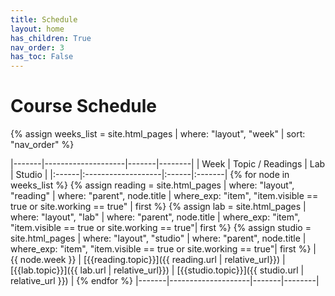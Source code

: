 ```yaml
---
title: Schedule
layout: home
has_children: True
nav_order: 3
has_toc: False
---
```


# Course Schedule

<!--Zoom link: <https://msu.zoom.us/j/96651450582?pwd=SVhqOTNOMzJERW5BSVVmaEhFeWd2QT09>-->
<!-- Slack link: <https://join.slack.com/t/mi-250/signup> -->

{% assign weeks_list = site.html_pages | where: "layout", "week" | sort: "nav_order"  %}

|-------|--------------------|-------|--------|
| Week  | Topic / Readings   | Lab   | Studio |
|:------|:-------------------|:------|:-------|
{% for node in weeks_list %} {% assign reading = site.html_pages | where: "layout",  "reading" | where: "parent", node.title | where_exp: "item", "item.visible == true or site.working == true" | first %} {% assign lab = site.html_pages | where: "layout",  "lab" | where: "parent", node.title | where_exp: "item", "item.visible == true or site.working == true"| first %} {% assign studio = site.html_pages | where: "layout", "studio" | where: "parent", node.title | where_exp: "item", "item.visible == true or site.working == true"| first %} | {{ node.week }} | [{{reading.topic}}]({{ reading.url | relative_url}}) | [{{lab.topic}}]({{ lab.url | relative_url}}) | [{{studio.topic}}]({{ studio.url | relative_url }}) | 
{% endfor %} |-------|--------------------|-------|--------|

